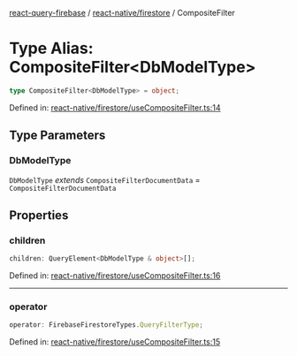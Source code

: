 [react-query-firebase](../../../modules.md) / [react-native/firestore](../index.md) / CompositeFilter

# Type Alias: CompositeFilter\<DbModelType\>

```ts
type CompositeFilter<DbModelType> = object;
```

Defined in: [react-native/firestore/useCompositeFilter.ts:14](https://github.com/vpishuk/react-query-firebase/blob/43c0734068a570cd646254bb366ccd8007f7dfed/react-native/firestore/useCompositeFilter.ts#L14)

## Type Parameters

### DbModelType

`DbModelType` *extends* `CompositeFilterDocumentData` = `CompositeFilterDocumentData`

## Properties

### children

```ts
children: QueryElement<DbModelType & object>[];
```

Defined in: [react-native/firestore/useCompositeFilter.ts:16](https://github.com/vpishuk/react-query-firebase/blob/43c0734068a570cd646254bb366ccd8007f7dfed/react-native/firestore/useCompositeFilter.ts#L16)

***

### operator

```ts
operator: FirebaseFirestoreTypes.QueryFilterType;
```

Defined in: [react-native/firestore/useCompositeFilter.ts:15](https://github.com/vpishuk/react-query-firebase/blob/43c0734068a570cd646254bb366ccd8007f7dfed/react-native/firestore/useCompositeFilter.ts#L15)
